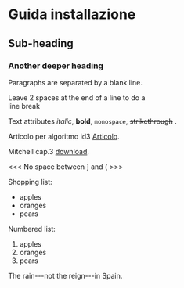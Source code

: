 
Guida installazione
=======

Sub-heading
-----------

### Another deeper heading

Paragraphs are separated
by a blank line.

Leave 2 spaces at the end of a line to do a  
line break

Text attributes *italic*, **bold**, 
`monospace`, ~~strikethrough~~ .

Articolo per algoritmo id3 [Articolo](http://archive.oreilly.com/pub/a/python/2006/02/09/ai_decision_trees.html).

Mitchell cap.3 [download](https://github.com/iacopoerpichini/AI-Project/blob/master/Mitchell%20cap.3.pdf).

<<<   No space between ] and (  >>>

Shopping list:

* apples
* oranges
* pears

Numbered list:

1. apples
2. oranges
3. pears

The rain---not the reign---in
Spain.
